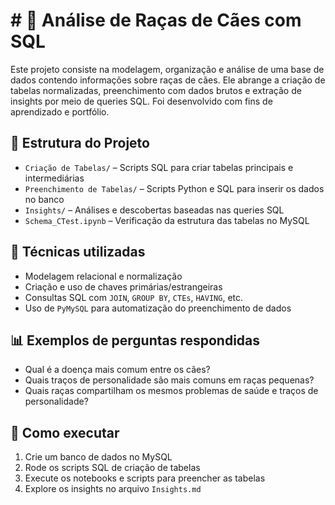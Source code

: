 # # 🐶 Análise de Raças de Cães com SQL

Este projeto consiste na modelagem, organização e análise de uma base de dados contendo informações sobre raças de cães. Ele abrange a criação de tabelas normalizadas, preenchimento com dados brutos e extração de insights por meio de queries SQL. Foi desenvolvido com fins de aprendizado e portfólio.

## 📁 Estrutura do Projeto

- `Criação de Tabelas/` – Scripts SQL para criar tabelas principais e intermediárias
- `Preenchimento de Tabelas/` – Scripts Python e SQL para inserir os dados no banco
- `Insights/` – Análises e descobertas baseadas nas queries SQL
- `Schema_CTest.ipynb` – Verificação da estrutura das tabelas no MySQL

## 🧠 Técnicas utilizadas

- Modelagem relacional e normalização
- Criação e uso de chaves primárias/estrangeiras
- Consultas SQL com `JOIN`, `GROUP BY`, `CTEs`, `HAVING`, etc.
- Uso de `PyMySQL` para automatização do preenchimento de dados

## 📊 Exemplos de perguntas respondidas

- Qual é a doença mais comum entre os cães?
- Quais traços de personalidade são mais comuns em raças pequenas?
- Quais raças compartilham os mesmos problemas de saúde e traços de personalidade?

## 🚀 Como executar

1. Crie um banco de dados no MySQL
2. Rode os scripts SQL de criação de tabelas
3. Execute os notebooks e scripts para preencher as tabelas
4. Explore os insights no arquivo `Insights.md`

